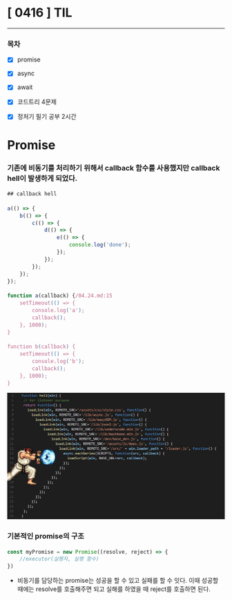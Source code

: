 # [ 0416 ] TIL

---

### 목차

- [x] promise

- [x] async

- [x] await

- [x] 코드트리 4문제

- [x] 정처기 필기 공부 2시간 



# Promise

### 기존에 비동기를 처리하기 위해서 callback 함수를 사용했지만 callback hell이 발생하게 되었다.

```js
## callback hell

a(() => {
    b(() => {
        c(() => {
            d(() => {
                e(() => {
                    console.log('done');
                });
            });
        });
    });
});

function a(callback) {/04.24.md:15
    setTimeout(() => {
        console.log('a');
        callback();
    }, 1000);
}

function b(callback) {
    setTimeout(() => {
        console.log('b');
        callback();
    }, 1000);
}

```


![callback지옥.png](/img/callback지옥.png)


### 기본적인 promise의 구조 
```js
const myPromise = new Promise((resolve, reject) => {
    //executor(실행자, 실행 함수)
})
```
- 비동기를 담당하는 promise는 성공을 할 수 있고 실패를 할 수 잇다. 이때 성공할 때에는 resolve를 호출해주면 되고 실해를 하였을 때 reject를 호출하면 된다.

